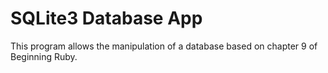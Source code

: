 # SQLite3 Database App

This program allows the manipulation of a database based on chapter 9 of Beginning Ruby.